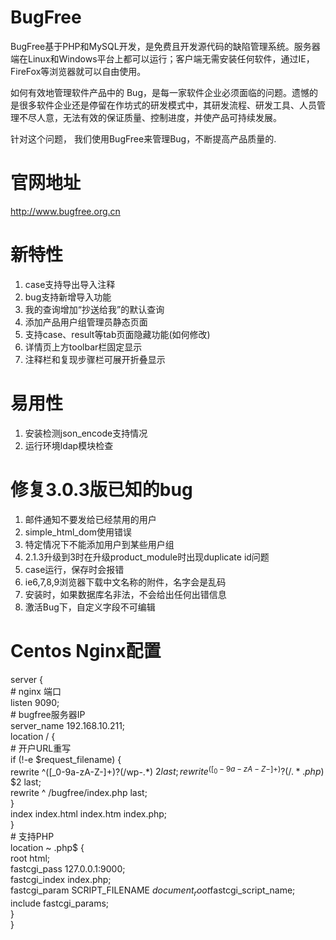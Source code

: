 BugFree
=======
BugFree基于PHP和MySQL开发，是免费且开发源代码的缺陷管理系统。服务器端在Linux和Windows平台上都可以运行；客户端无需安装任何软件，通过IE，FireFox等浏览器就可以自由使用。

如何有效地管理软件产品中的 Bug，是每一家软件企业必须面临的问题。遗憾的是很多软件企业还是停留在作坊式的研发模式中，其研发流程、研发工具、人员管理不尽人意，无法有效的保证质量、控制进度，并使产品可持续发展。

针对这个问题， 我们使用BugFree来管理Bug，不断提高产品质量的.

官网地址
=======
http://www.bugfree.org.cn

新特性
=======
1. case支持导出导入注释
2. bug支持新增导入功能
3. 我的查询增加“抄送给我”的默认查询
4. 添加产品用户组管理员静态页面
5. 支持case、result等tab页面隐藏功能(如何修改)
6. 详情页上方toolbar栏固定显示
7. 注释栏和复现步骤栏可展开折叠显示
 
易用性
=======
1. 安装检测json_encode支持情况
2. 运行环境ldap模块检查
 
修复3.0.3版已知的bug
=======
1. 邮件通知不要发给已经禁用的用户
2. simple_html_dom使用错误
3. 特定情况下不能添加用户到某些用户组
4. 2.1.3升级到3时在升级product_module时出现duplicate id问题
5. case运行，保存时会报错
6. ie6,7,8,9浏览器下载中文名称的附件，名字会是乱码
7. 安装时，如果数据库名非法，不会给出任何出错信息
8. 激活Bug下，自定义字段不可编辑
 
Centos Nginx配置
=======
server {  
	# nginx 端口  
	listen 9090;  
	# bugfree服务器IP  
	server_name 192.168.10.211;  
	location / {  
		# 开户URL重写  
		if (!-e $request_filename) {  
			rewrite ^([_0-9a-zA-Z-]+)?(/wp-.*) $2 last;  
			rewrite ^([_0-9a-zA-Z-]+)?(/.*.php)$ $2 last;  
			rewrite ^ /bugfree/index.php last;  
		}  
		index index.html index.htm index.php;  
	}  
	# 支持PHP  
	location ~ .php$ {  
		root html;  
		fastcgi_pass 127.0.0.1:9000;  
		fastcgi_index index.php;  
		fastcgi_param SCRIPT_FILENAME $document_root$fastcgi_script_name;   
		include fastcgi_params;  
	}  
}

